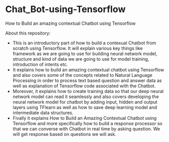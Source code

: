 # Chat_Bot-using-Tensorflow </br>

How to Build an amazing contextual Chatbot using Tensorflow </br>

About this repository: 
- This is an introductory part of how to build a contexual Chatbot from scratch using Tensorflow. It will explain various key things like framework as we are going to use for building neural network model, structure and kind of data we are going to use for model training, introduction of intents etc. </br>
- It explains how to build an amazing contextual chatbot using Tensorflow and also covers some of the concepts related to Natural Language Processing in order to process text based question and answer data as well as explanation of Tensorflow code associated with the Chatbot. 
- Moreover, it explains how to create training data so that our deep neural network model can read it seamlessly and also covers developing the neural network model for chatbot by adding input, hidden and output layers using TFlearn as well as how to save deep learning model and intermediate data structures.
- Fivally it explains How to Build an Amazing Contextual Chatbot using Tensorflow and more specifically how to build a response processor so that we can converse with Chatbot in real time by asking question. We will get response based on questions we will ask.
